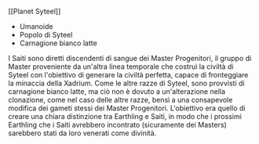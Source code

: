 [[Planet Syteel]]

- Umanoide
- Popolo di Syteel
- Carnagione bianco latte

I Saiti sono diretti discendenti di sangue dei Master Progenitori, il gruppo di Master proveniente da un'altra linea temporale che costruì la civiltà di Syteel con l'obiettivo di generare la civiltà perfetta, capace di fronteggiare la minaccia della Xadrium. Come le altre razze di Syteel, sono provvisti di carnagione bianco latte, ma ciò non è dovuto a un'alterazione nella clonazione, come nel caso delle altre razze, bensì a una consapevole modifica dei gameti stessi dei Master Progenitori. L'obiettivo era quello di creare una chiara distinzione tra Earthling e Saiti, in modo che i prossimi Earthling che i Saiti avrebbero incontrato (sicuramente dei Masters) sarebbero stati da loro venerati come divinità.